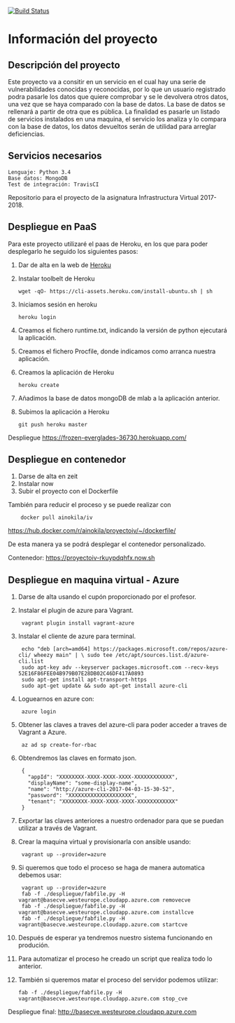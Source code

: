 [![Build Status](https://travis-ci.org/ainokila/ProyectoIV.svg?branch=master)](https://travis-ci.org/ainokila/ProyectoIV)

# Información del proyecto
## Descripción del proyecto

Este proyecto va a consitir en un servicio en el cual hay una serie de vulnerabilidades conocidas y reconocidas, por lo que un usuario registrado podra pasarle los datos que quiere comprobar y se le devolvera otros datos, una vez que se haya comparado con la base de datos. La base de datos se rellenará a partir de otra que es pública. La finalidad es pasarle un listado de servicios instalados en una maquina, el servicio los analiza y lo compara con la base de datos, los datos devueltos serán de utilidad para arreglar deficiencias.

## Servicios necesarios

    Lenguaje: Python 3.4
    Base datos: MongoDB
    Test de integración: TravisCI


Repositorio para el proyecto de la asignatura Infrastructura Virtual 2017-2018.

## Despliegue en PaaS

Para este proyecto utilizaré el paas de Heroku, en los que para poder desplegarlo he seguido los siguientes pasos:

1. Dar de alta en la web de [Heroku](https://dashboard.heroku.com/login)
2. Instalar toolbelt de Heroku

    `wget -qO- https://cli-assets.heroku.com/install-ubuntu.sh | sh`

3. Iniciamos sesión en heroku

    `heroku login`

4. Creamos el fichero runtime.txt, indicando la versión de python ejecutará la aplicación.
5. Creamos el fichero Procfile, donde indicamos como arranca nuestra aplicación.
6. Creamos la aplicación de Heroku

    `heroku create`

7. Añadimos la base de datos mongoDB de mlab a la aplicación anterior.
8. Subimos la aplicación a Heroku

    `git push heroku master`

Despliegue https://frozen-everglades-36730.herokuapp.com/



## Despliegue en contenedor

1. Darse de alta en zeit
2. Instalar now
3. Subir el proyecto con el Dockerfile

También para reducir el proceso y se puede realizar con

		docker pull ainokila/iv

https://hub.docker.com/r/ainokila/proyectoiv/~/dockerfile/

De esta manera ya se podrá desplegar el contenedor personalizado.

Contenedor: https://proyectoiv-rkuypdqhfx.now.sh


## Despliegue en maquina virtual - Azure

1. Darse de alta usando el cupón proporcionado por el profesor.
2. Instalar el plugin de azure para Vagrant.

		vagrant plugin install vagrant-azure

3. Instalar el cliente de azure para terminal.

		echo "deb [arch=amd64] https://packages.microsoft.com/repos/azure-cli/ wheezy main" | \ sudo tee /etc/apt/sources.list.d/azure-cli.list
		sudo apt-key adv --keyserver packages.microsoft.com --recv-keys 52E16F86FEE04B979B07E28DB02C46DF417A0893
		sudo apt-get install apt-transport-https
		sudo apt-get update && sudo apt-get install azure-cli

4. Loguearnos en azure con:

		azure login


5. Obtener las claves a traves del azure-cli para poder acceder a traves de Vagrant a Azure.

		az ad sp create-for-rbac

6. Obtendremos las claves en formato json.

		{
		  "appId": "XXXXXXXX-XXXX-XXXX-XXXX-XXXXXXXXXXXX",
		  "displayName": "some-display-name",
		  "name": "http://azure-cli-2017-04-03-15-30-52",
		  "password": "XXXXXXXXXXXXXXXXXXXX",
		  "tenant": "XXXXXXXX-XXXX-XXXX-XXXX-XXXXXXXXXXXX"
		}

7. Exportar las claves anteriores a nuestro ordenador para que se puedan utilizar a través de Vagrant.
8. Crear la maquina virtual y provisionarla con ansible usando:

		vagrant up --provider=azure

9. Si queremos que todo el proceso se haga de manera automatica debemos usar:

		vagrant up --provider=azure
		fab -f ./despliegue/fabfile.py -H vagrant@basecve.westeurope.cloudapp.azure.com removecve
		fab -f ./despliegue/fabfile.py -H vagrant@basecve.westeurope.cloudapp.azure.com installcve
		fab -f ./despliegue/fabfile.py -H vagrant@basecve.westeurope.cloudapp.azure.com startcve

10. Después de esperar ya tendremos nuestro sistema funcionando en produción.
11. Para automatizar el proceso he creado un script que realiza todo lo anterior.
12. También si queremos matar el proceso del servidor podemos utilizar:

		fab -f ./despliegue/fabfile.py -H vagrant@basecve.westeurope.cloudapp.azure.com stop_cve

Despliegue final: http://basecve.westeurope.cloudapp.azure.com























